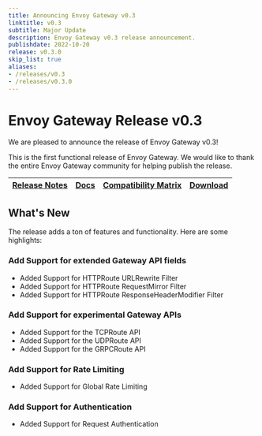 ```yaml
---
title: Announcing Envoy Gateway v0.3
linktitle: v0.3
subtitle: Major Update
description: Envoy Gateway v0.3 release announcement.
publishdate: 2022-10-20
release: v0.3.0
skip_list: true
aliases:
- /releases/v0.3
- /releases/v0.3.0
---
```

# Envoy Gateway Release v0.3

We are pleased to announce the release of Envoy Gateway v0.3!

This is the first functional release of Envoy Gateway. We would like to thank the entire Envoy Gateway community for
helping publish the release.

| [Release Notes][] | [Docs][docs] | [Compatibility Matrix][matrix] | [Download][] |
|-------------------|--------------|--------------------------------|--------------|

## What's New

The release adds a ton of features and functionality. Here are some highlights:

### Add Support for extended Gateway API fields

+ Added Support for HTTPRoute URLRewrite Filter
+ Added Support for HTTPRoute RequestMirror Filter
+ Added Support for HTTPRoute ResponseHeaderModifier Filter

### Add Support for experimental Gateway APIs

+ Added Support for the TCPRoute API
+ Added Support for the UDPRoute API
+ Added Support for the GRPCRoute API

### Add Support for Rate Limiting

+ Added Support for Global Rate Limiting

### Add Support for Authentication

+ Added Support for Request Authentication

[Release Notes]: https://github.com/envoyproxy/gateway/blob/main/release-notes/v0.3.0.yaml
[matrix]: https://gateway.envoyproxy.io/v0.3.0/intro/compatibility.html
[docs]: https://gateway.envoyproxy.io/v0.3.0/index.html
[Download]: https://github.com/envoyproxy/gateway/releases/tag/v0.3.0

